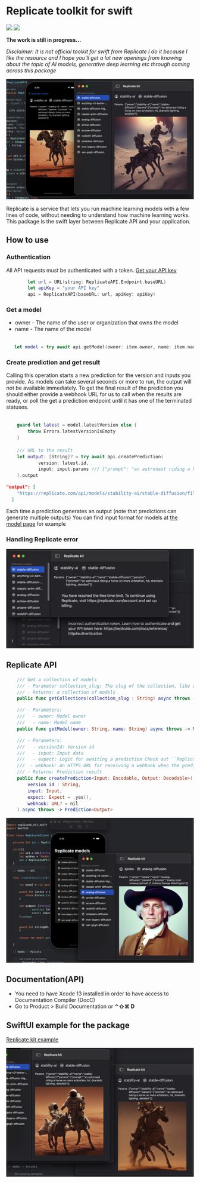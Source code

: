 # Replicate toolkit for swift
 [![](https://img.shields.io/endpoint?url=https%3A%2F%2Fswiftpackageindex.com%2Fapi%2Fpackages%2FThe-Igor%2Freplicate-kit-swift%2Fbadge%3Ftype%3Dswift-versions)](https://swiftpackageindex.com/The-Igor/replicate-kit-swift) [![](https://img.shields.io/endpoint?url=https%3A%2F%2Fswiftpackageindex.com%2Fapi%2Fpackages%2FThe-Igor%2Freplicate-kit-swift%2Fbadge%3Ftype%3Dplatforms)](https://swiftpackageindex.com/The-Igor/replicate-kit-swift)
 
 **The work is still in progress...**

*Disclaimer: It is not official toolkit for swift from Replicate I do it because I like the resource and I hope you'll get a lot new openings from knowing about the topic of AI models, generative deep learning etc through coming across this package*


  ![The concept](https://github.com/The-Igor/replicate-kit-swift/blob/main/img/image_01.png)  

Replicate is a service that lets you run machine learning models with a few lines of code, without needing to understand how machine learning works. This package is the swift layer between Replicate API and your application.

 ## How to use
 
### Authentication
All API requests must be authenticated with a token.
 [Get your API key](https://replicate.com) 

```swift
        let url = URL(string: ReplicateAPI.Endpoint.baseURL)
        let apiKey = "your API key"
        api = ReplicateAPI(baseURL: url, apiKey: apiKey)
```

### Get a model

- owner - The name of the user or organization that owns the model
- name - The name of the model
```swift
    
   let model = try await api.getModel(owner: item.owner, name: item.name)
```


### Create prediction and get result

Calling this operation starts a new prediction for the version and inputs you provide. As models can take several seconds or more to run, the output will not be available immediately. To get the final result of the prediction you should either provide a webhook URL for us to call when the results are ready, or poll the get a prediction endpoint until it has one of the terminated statuses.

```swift

    guard let latest = model.latestVersion else {
        throw Errors.latestVersionIsEmpty
    }

    /// URL to the result 
    let output: [String]? = try await api.createPrediction(
            version: latest.id,
            input: input.params /// ["prompt": "an astronaut riding a horse on mars"]
    ).output
```

```json
"output": [
    "https://replicate.com/api/models/stability-ai/stable-diffusion/files/9c3b6fe4-2d37-4571-a17a-83951b1cb120/out-0.png"
  ]
```

Each time a prediction generates an output (note that predictions can generate multiple outputs)
You can find input format for models at [the model page](https://replicate.com/stability-ai/stable-diffusion/api) for example

### Handling Replicate error

![The concept](https://github.com/The-Igor/replicate-kit-swift/blob/main/img/errors.png) 


## Replicate API

```swift
    /// Get a collection of models
    /// - Parameter collection_slug: The slug of the collection, like super-resolution or image-restoration
    /// - Returns: a collection of models
    public func getCollections(collection_slug : String) async throws -> CollectionOfModels
```
```swift
    /// - Parameters:
    ///   - owner: Model owner
    ///   - name: Model name
    public func getModel(owner: String, name: String) async throws -> Model
```    

```swift
    /// - Parameters:
    ///   - versionId: Version id
    ///   - input: Input data
    ///   - expect: Logic for awaiting a prediction Check out ``ReplicateAPI.Expect``
    ///  - webhook: An HTTPS URL for receiving a webhook when the prediction has new output.
    /// - Returns: Prediction result
    public func createPrediction<Input: Encodable, Output: Decodable>(
        version id : String,
        input: Input,
        expect: Expect = .yes(),
        webhook: URL? = nil
    ) async throws -> Prediction<Output>

```

![The concept](https://github.com/The-Igor/replicate-kit-swift/blob/main/img/image_03.png) 


## Documentation(API)
- You need to have Xcode 13 installed in order to have access to Documentation Compiler (DocC)
- Go to Product > Build Documentation or **⌃⇧⌘ D**

## SwiftUI example for the package
 [Replicate kit example](https://github.com/The-Igor/replicate-kit-example) 

![The concept](https://github.com/The-Igor/replicate-kit-swift/blob/main/img/image_02.png) 
